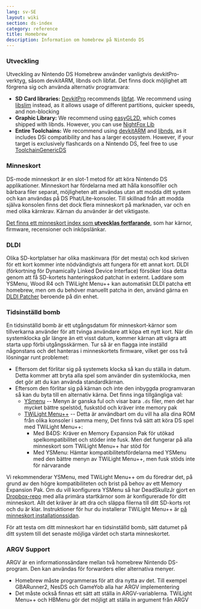 ```yaml
---
lang: sv-SE
layout: wiki
section: ds-index
category: reference
title: Homebrew
description: Information om homebrew på Nintendo DS
---
```


### Utveckling

Utveckling av Nintendo DS Homebrew använder vanligtvis devkitPro-verktyg, såsom devkitARM, libnds och libfat. Det finns dock möjlighet att förgrena sig och använda alternativ programvara:

- **SD Card libraries:** [DevkitPro](https://devkitpro.org/) recommends [libfat](https://github.com/devkitPro/libfat). We recommend using [libslim](https://github.com/DS-Homebrew/libslim/) instead, as it allows usage of different partitions, quicker speeds, and non-blocking
- **Graphic Library:** We recommend using [easyGL2D](http://rel.phatcode.net/junk.php?id=117), which comes shipped with libnds. However, you can use [NightFox Lib](https://github.com/knightfox75/nds_nflib)
- **Entire Toolchains:** We recommend using [devkitARM](https://devkitpro.org/wiki/Getting_Started) and [libnds](https://libnds.devkitpro.org/), as it includes DSi compatibility and has a larger ecosystem. However, if your target is exclusively flashcards on a Nintendo DS, feel free to use [ToolchainGenericDS](https://bitbucket.org/Coto88/toolchaingenericds)

### Minneskort

DS-mode minneskort är en slot-1 metod för att köra Nintendo DS applikationer. Minneskort har fördelarna med att hålla konsolfiler och bärbara filer separat, möjligheten att användas utan att modda ditt system och kan användas på DS Phat/Lite-konsoler. Till skillnad från att modda själva konsolen finns det dock flera minneskort på marknaden, var och en med olika kärnkrav. Kärnan du använder är det viktigaste.

[Det finns ett minneskort index som **utvecklas fortfarande**](https://nightyoshi370.github.io/mm-github-pages-starter/), som har kärnor, firmware, recensioner och inköpslänkar.

### DLDI

Olika SD-kortplatser har olika maskinvara (för det mesta) och kod skriven för ett kort kommer inte nödvändigtvis att fungera för ett annat kort. DLDI (förkortning för Dynamically Linked Device Interface) försöker lösa detta genom att få SD-kortets hanteringskod patchat in externt. Laddare som YSMenu, Wood R4 och TWiLight Menu++ kan automatiskt DLDI patcha ett homebrew, men om du behöver manuellt patcha in den, använd gärna en [DLDI Patcher](https://www.chishm.com/DLDI#tools) beroende på din enhet.

### Tidsinställd bomb

En tidsinställd bomb är ett utgångsdatum för minneskort-kärnor som tillverkarna använder för att tvinga användare att köpa ett nytt kort. När din systemklocka går längre än ett visst datum, kommer kärnan att vägra att starta upp förbi utgångsskärmen. Tur så är en flagga inte inställd någonstans och det hanteras i minneskortets firmware, vilket ger oss två lösningar runt problemet:

- Eftersom det förlitar sig på systemets klocka så kan du ställa in datum. Detta kommer att bryta alla spel som använder din systemklocka, men det gör att du kan använda standardkärnan.
- Eftersom den förlitar sig på kärnan och inte den inbyggda programvaran så kan du byta till en alternativ kärna. Det finns inga tillgängliga val:
  - [YSmenu](https://gbatemp.net/threads/retrogamefan-updates-releases.267243/) -- Menyn är ganska ful och visar bara `.ds` filer, men det har mycket bättre spelstöd, fuskstöd och kräver inte memory pak
  - [TWiLight Menu++](https://github.com/DS-Homebrew/TWiLightMenu) -- Detta är användbart om du vill ha alla dina ROM från olika konsoler i samma meny, Det finns två sätt att köra DS spel med TWiLight Menu++:
    - Med B4DS: Kräver en Memory Expansion Pak för utökad spelkompatibilitet och stöder inte fusk. Men det fungerar på alla minneskort som TWiLight Menu++ har stöd för
    - Med YSMenu: Hämtar kompatibilitetsfördelarna med YSMenu med den bättre menyn av TWiLight Menu++, men fusk stöds inte för närvarande

Vi rekommenderar YSMenu, med TWiLight Menu++ om du föredrar det, på grund av den högre kompatibiliteten och brist på behov av ett Memory Expansion Pak. Om du vill konfigurera YSMenu så har DeadSkullzJr gjort en [Dropbox-repo](https://www.dropbox.com/sh/egadrhxj8gimu5t/AACv2KqWmeXEHkxoYRluobxha?dl=0) med alla primära startkärnor som är konfigurerade för ditt minneskort. Allt det kräver är att dra och släppa filerna till ditt SD-korts rot och du är klar. Instruktioner för hur du installerar TWiLight Menu++ är [på minneskort installationssidan](../twilightmenu/installing-flashcard).

För att testa om ditt minneskort har en tidsinställd bomb, sätt datumet på ditt system till det senaste möjliga värdet och starta minneskortet.

### ARGV Support
ARGV är en informationssändare mellan två homebrew Nintendo DS-program. Den kan användas för forwarders eller alternativa menyer.

- Homebrew måste programmeras för att dra nytta av det. Till exempel GBARunner2, NesDS och GameYob alla har ARGV implementering
- Det måste också finnas ett sätt att ställa in ARGV-variablerna. TWiLight Menu++ och HBMenu gör det möjligt att ställa in argument från ARGV

